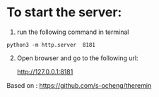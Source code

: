 # To start the server:

  1) run  the following command in terminal

    python3 -m http.server  8181

  2) Open browser and go to the following url:

        http://127.0.0.1:8181


Based on :
  https://github.com/s-ocheng/theremin
